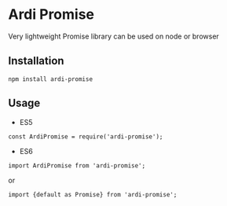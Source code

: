 # Ardi Promise

Very lightweight Promise library can be used on node or browser

## Installation

```
npm install ardi-promise
```

## Usage

* ES5

```
const ArdiPromise = require('ardi-promise');
```

* ES6

```
import ArdiPromise from 'ardi-promise';
```
or

```
import {default as Promise} from 'ardi-promise';
```
